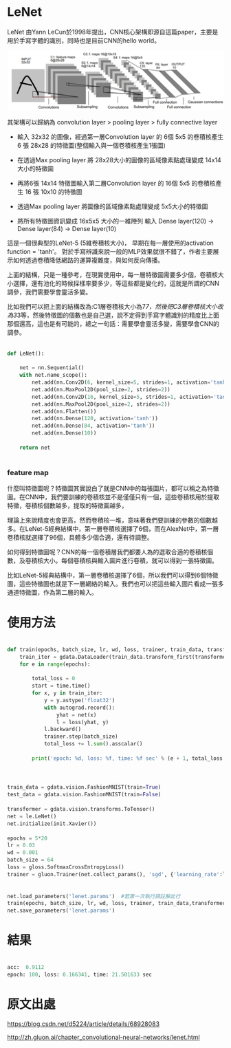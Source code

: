 # LeNet

LeNet 由Yann LeCun於1998年提出，CNN核心架構即源自這篇paper，主要是用於手寫字體的識別，同時也是目前CNN的hello world。

![image](https://github.com/rockuass1235/deep-learning/blob/master/images/LeNet.png)

其架構可以歸納為 convolution layer > pooling layer > fully connective layer 


* 輸入 32x32 的圖像，經過第一層Convolution layer 的 6個 5x5 的卷積核產生 6 張 28x28 的特徵圖(整個輸入與一個卷積核產生1張圖)

* 在透過Max pooling layer 將 28x28大小的圖像的區域像素點處理變成 14x14大小的特徵圖

* 再將6張 14x14 特徵圖輸入第二層Convolution layer 的 16個 5x5 的卷積核產生 16 張 10x10 的特徵圖

* 透過Max pooling layer 將圖像的區域像素點處理變成 5x5大小的特徵圖

* 將所有特徵圖資訊變成 16x5x5 大小的一維陣列 輸入 Dense layer(120) -> Dense layer(84) -> Dense layer(10)

這是一個很典型的LeNet-5 (5維卷積核大小)， 早期在每一層使用的activation function = 'tanh'。 對於手寫辨識來說一般的MLP效果就很不錯了，作者主要展示如何透過卷積降低網路的運算複雜度，與如何反向傳播。

上面的結構，只是一種參考，在現實使用中，每一層特徵圖需要多少個，卷積核大小選擇，還有池化的時候採樣率要多少，等這些都是變化的，這就是所謂的CNN調參，我們需要學會靈活多變。

比如我們可以把上面的結構改為:C1層卷積核大小為7*7，然後把C3層卷積核大小改為3*3等，然後特徵圖的個數也是自己選，說不定得到手寫字體識別的精度比上面那個還高，這也是有可能的，總之一句話：需要學會靈活多變，需要學會CNN的調參。

```Python

def LeNet():

    net = nn.Sequential()
    with net.name_scope():
        net.add(nn.Conv2D(6, kernel_size=5, strides=1, activation='tanh'))
        net.add(nn.MaxPool2D(pool_size=2, strides=2))
        net.add(nn.Conv2D(16, kernel_size=5, strides=1, activation='tanh'))
        net.add(nn.MaxPool2D(pool_size=2, strides=2))
        net.add(nn.Flatten())
        net.add(nn.Dense(120, activation='tanh'))
        net.add(nn.Dense(84, activation='tanh'))
        net.add(nn.Dense(10))

    return net
	
```

### feature map

什麼叫特徵圖呢？特徵圖其實說白了就是CNN中的每張圖片，都可以稱之為特徵圖。在CNN中，我們要訓練的卷積核並不是僅僅只有一個，這些卷積核用於提取特徵，卷積核個數越多，提取的特徵圖越多，

理論上來說精度也會更高，然而卷積核一堆，意味著我們要訓練的參數的個數越多。在LeNet-5經典結構中，第一層卷積核選擇了6個，而在AlexNet中，第一層卷積核就選擇了96個，具體多少個合適，還有待調整。

如何得到特徵圖呢？CNN的每一個卷積層我們都要人為的選取合適的卷積核個數，及卷積核大小。每個卷積核與輸入圖片進行卷積，就可以得到一張特徵圖。

比如LeNet-5經典結構中，第一層卷積核選擇了6個，所以我們可以得到6個特徵圖，這些特徵圖也就是下一層網絡的輸入。我們也可以把這些輸入圖片看成一張多通道特徵圖，作為第二層的輸入。


# 使用方法

```Python

def train(epochs, batch_size, lr, wd, loss, trainer, train_data, transformer):
    train_iter = gdata.DataLoader(train_data.transform_first(transformer), batch_size=batch_size, shuffle=True)
    for e in range(epochs):

        total_loss = 0
        start = time.time()
        for x, y in train_iter:
            y = y.astype('float32')
            with autograd.record():
                yhat = net(x)
                l = loss(yhat, y)
            l.backward()
            trainer.step(batch_size)
            total_loss += l.sum().asscalar()

        print('epoch: %d, loss: %f, time: %f sec' % (e + 1, total_loss / len(train_data), time.time() - start))



train_data = gdata.vision.FashionMNIST(train=True)
test_data = gdata.vision.FashionMNIST(train=False)

transformer = gdata.vision.transforms.ToTensor()
net = le.LeNet()
net.initialize(init.Xavier())

epochs = 5*20
lr = 0.03
wd = 0.001
batch_size = 64
loss = gloss.SoftmaxCrossEntropyLoss()
trainer = gluon.Trainer(net.collect_params(), 'sgd', {'learning_rate':lr, 'wd': wd})


net.load_parameters('lenet.params')  #若第一次執行請註解此行
train(epochs, batch_size, lr, wd, loss, trainer, train_data,transformer)
net.save_parameters('lenet.params')

```

# 結果

```Python 

acc:  0.9112
epoch: 100, loss: 0.166341, time: 21.501633 sec

```


# 原文出處

https://blog.csdn.net/d5224/article/details/68928083

http://zh.gluon.ai/chapter_convolutional-neural-networks/lenet.html

